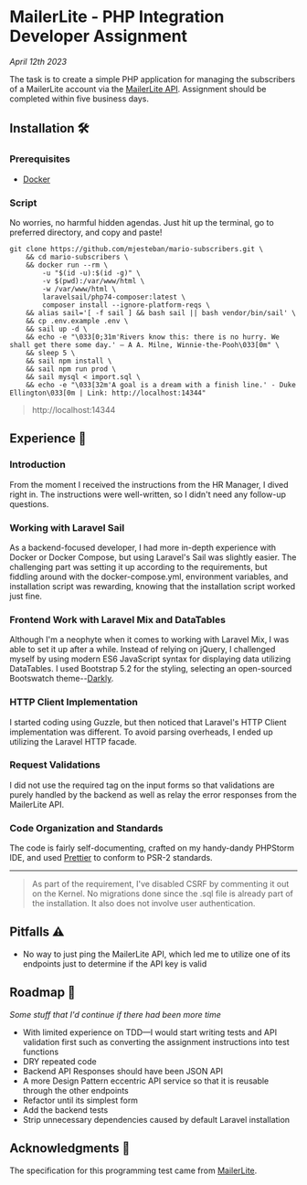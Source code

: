 
# MailerLite - PHP Integration Developer Assignment
_April 12th 2023_

The task is to create a simple PHP application for managing the subscribers of a MailerLite account via the [MailerLite API](https://developers.mailerlite.com/docs/#mailerlite-api). Assignment should be completed within five business days.
## Installation 🛠
### Prerequisites
- [Docker](https://docs.docker.com/get-docker/)

### Script
No worries, no harmful hidden agendas. Just hit up the terminal, go to preferred directory, and copy and paste!
```
git clone https://github.com/mjesteban/mario-subscribers.git \
	&& cd mario-subscribers \
	&& docker run --rm \
		-u "$(id -u):$(id -g)" \
		-v $(pwd):/var/www/html \
		-w /var/www/html \
		laravelsail/php74-composer:latest \
		composer install --ignore-platform-reqs \
	&& alias sail='[ -f sail ] && bash sail || bash vendor/bin/sail' \
	&& cp .env.example .env \
	&& sail up -d \
	&& echo -e "\033[0;31m'Rivers know this: there is no hurry. We shall get there some day.' ― A A. Milne, Winnie-the-Pooh\033[0m" \
	&& sleep 5 \
	&& sail npm install \
	&& sail npm run prod \
	&& sail mysql < import.sql \
	&& echo -e "\033[32m'A goal is a dream with a finish line.' - Duke Ellington\033[0m | Link: http://localhost:14344"
```
> http://localhost:14344
## Experience 🎡

### Introduction
From the moment I received the instructions from the HR Manager, I dived right in. The instructions were well-written, so I didn't need any follow-up questions.

### Working with Laravel Sail
As a backend-focused developer, I had more in-depth experience with Docker or Docker Compose, but using Laravel's Sail was slightly easier. The challenging part was setting it up according to the requirements, but fiddling around with the docker-compose.yml, environment variables, and installation script was rewarding, knowing that the installation script worked just fine.

### Frontend Work with Laravel Mix and DataTables
Although I'm a neophyte when it comes to working with Laravel Mix, I was able to set it up after a while. Instead of relying on jQuery, I challenged myself by using modern ES6 JavaScript syntax for displaying data utilizing DataTables. I used Bootstrap 5.2 for the styling, selecting an open-sourced Bootswatch theme--[Darkly](https://bootswatch.com/darkly/).

### HTTP Client Implementation
I started coding using Guzzle, but then noticed that Laravel's HTTP Client implementation was different. To avoid parsing overheads, I ended up utilizing the Laravel HTTP facade.

### Request Validations
I did not use the required tag on the input forms so that validations are purely handled by the backend as well as relay the error responses from the MailerLite API.

### Code Organization and Standards
The code is fairly self-documenting, crafted on my handy-dandy PHPStorm IDE, and used [Prettier](https://github.com/prettier/plugin-php) to conform to PSR-2 standards.

---
> As part of the requirement, I've disabled CSRF by commenting it out on the Kernel. No migrations done since the .sql file is already part of
> the installation. It also does not involve user authentication.

## Pitfalls ⚠️

- No way to just ping the MailerLite API, which led me to utilize one of its endpoints just to determine if the API key is valid

## Roadmap 🚧

_Some stuff that I'd continue if there had been more time_

- With limited experience on TDD—I would start writing tests and API validation first such as converting the assignment instructions into test functions
- DRY repeated code
- Backend API Responses should have been JSON API
- A more Design Pattern eccentric API service so that it is reusable through the other endpoints
- Refactor until its simplest form
- Add the backend tests
- Strip unnecessary dependencies caused by default Laravel installation

## Acknowledgments 🙌

The specification for this programming test came from [MailerLite](https://www.mailerlite.com/).
